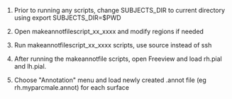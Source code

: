 1. Prior to running any scripts, change SUBJECTS_DIR to current directory using export SUBJECTS_DIR=$PWD

2. Open makeannotfilescript_xx_xxxx and modify regions if needed

3. Run makeannotfilescript_xx_xxxx scripts, use source instead of ssh

4. After running the makeannotfile scripts, open Freeview and load rh.pial and lh.pial. 

5. Choose "Annotation" menu and load newly created .annot file (eg rh.myparcmale.annot) for each surface
